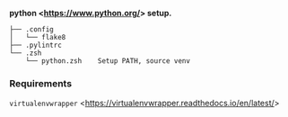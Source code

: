 **python <<https://www.python.org/>>  setup.**

    ├── .config
    │   └── flake8
    ├── .pylintrc
    └── .zsh
        └── python.zsh    Setup PATH, source venv
        
### Requirements

`virtualenvwrapper` <<https://virtualenvwrapper.readthedocs.io/en/latest/>>
